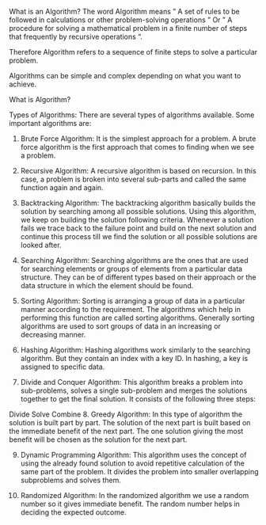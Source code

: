 What is an Algorithm?
The word Algorithm means ” A  set of rules to be followed in calculations or other problem-solving operations ” Or ” A procedure for solving a mathematical problem in a finite number of steps that frequently by recursive operations “. 

Therefore Algorithm refers to a sequence of finite steps to solve a particular problem.


Algorithms can be simple and complex depending on what you want to achieve.

What is Algorithm?

Types of Algorithms:
There are several types of algorithms available. Some important algorithms are:

1. Brute Force Algorithm: It is the simplest approach for a problem. A brute force algorithm is the first approach that comes to finding when we see a problem.

2. Recursive Algorithm: A recursive algorithm is based on recursion. In this case, a problem is broken into several sub-parts and called the same function again and again.

3. Backtracking Algorithm: The backtracking algorithm basically builds the solution by searching among all possible solutions. Using this algorithm, we keep on building the solution following criteria. Whenever a solution fails we trace back to the failure point and build on the next solution and continue this process till we find the solution or all possible solutions are looked after.

4. Searching Algorithm: Searching algorithms are the ones that are used for searching elements or groups of elements from a particular data structure. They can be of different types based on their approach or the data structure in which the element should be found.

5. Sorting Algorithm: Sorting is arranging a group of data in a particular manner according to the requirement. The algorithms which help in performing this function are called sorting algorithms. Generally sorting algorithms are used to sort groups of data in an increasing or decreasing manner.

6. Hashing Algorithm: Hashing algorithms work similarly to the searching algorithm. But they contain an index with a key ID. In hashing, a key is assigned to specific data.

7. Divide and Conquer Algorithm: This algorithm breaks a problem into sub-problems, solves a single sub-problem and merges the solutions together to get the final solution. It consists of the following three steps:

Divide
Solve
Combine
8. Greedy Algorithm: In this type of algorithm the solution is built part by part. The solution of the next part is built based on the immediate benefit of the next part. The one solution giving the most benefit will be chosen as the solution for the next part.

9. Dynamic Programming Algorithm: This algorithm uses the concept of using the already found solution to avoid repetitive calculation of the same part of the problem. It divides the problem into smaller overlapping subproblems and solves them.

10. Randomized Algorithm: In the randomized algorithm we use a random number so it gives immediate benefit. The random number helps in deciding the expected outcome.
